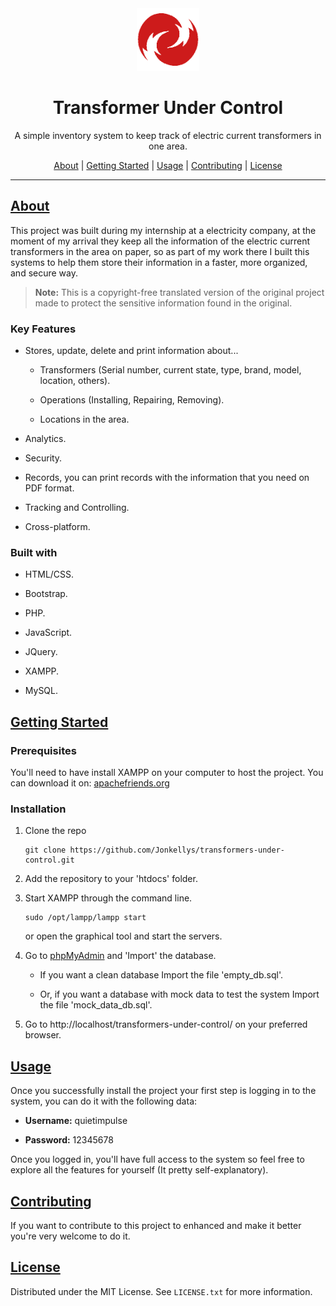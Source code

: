 <div align="center">
  <a href="https://github.com/Jonkellys/transformers-under-control">
    <img src="./assets/img/logo.png" alt="Logo" width="100" height="100" />
  </a>
</div>

<h1 align="center" underline="none">Transformer Under Control</h1>
<p align="center">A simple inventory system to keep track of electric current transformers in one area.</p>

<div align="center">
  <a href="#about">About</a>    |    
  <a href="#start">Getting Started</a>    |    
  <a href="#usage">Usage</a>    |    
  <a href="#contributing">Contributing</a>     |   
  <a href="#license">License</a>
</div>

---

## [About](#about)

This project was built during my internship at a electricity company, at the moment of my arrival they keep all the information of the electric current transformers in the area on paper, so as part of my work there I built this systems to help them store their information in a faster, more organized, and secure way.



> **Note:** This is a copyright-free translated version of the original project made to protect the sensitive information found in the original.



### Key Features

- Stores, update, delete and print information about...
  
  - Transformers (Serial number, current state, type, brand, model, location, others).
  
  - Operations (Installing, Repairing, Removing).
  
  - Locations in the area.

- Analytics.

- Security.

- Records, you can print records with the information that you need on PDF format.

- Tracking and Controlling.

- Cross-platform.



### Built with

- HTML/CSS.

- Bootstrap.

- PHP.

- JavaScript.

- JQuery.

- XAMPP.

- MySQL.
  
  

## [Getting Started](#start)

### Prerequisites

You'll need to have install XAMPP on your computer to host the project. You can download it on: [apachefriends.org ]()



### Installation

1. Clone the repo
   
   ```
   git clone https://github.com/Jonkellys/transformers-under-control.git
   ```

2. Add the repository to your 'htdocs' folder.

3. Start XAMPP through the command line.
   
   ```
   sudo /opt/lampp/lampp start
   ```
   
   or open the graphical tool and start the servers.

4. Go to [phpMyAdmin](http://localhost/phpmyadmin/index.php?route=/) and 'Import' the database.
   
   - If you want a clean database Import the file 'empty_db.sql'.
   
   - Or, if you want a database with mock data to test the system Import the file 'mock_data_db.sql'.

5. Go to http://localhost/transformers-under-control/ on your preferred browser.



## [Usage](#usage)

Once you successfully install the project your first step is logging in to the system, you can do it with the following data:

- **Username:**  quietimpulse

- **Password:**  12345678



Once you logged in, you'll have full access to the system so feel free to explore all the features for yourself (It pretty self-explanatory).



## [Contributing](#contributing)

If you want to contribute to this project to enhanced and make it better you're very welcome to do it.



## [License](#license)

Distributed under the MIT License. See `LICENSE.txt` for more information.
